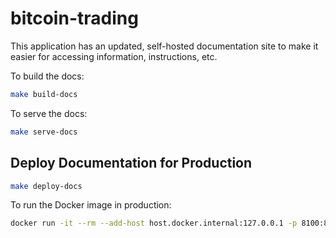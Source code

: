 # bitcoin-trading

This application has an updated, self-hosted documentation site to make it easier for accessing
information, instructions, etc.

To build the docs:

```bash
make build-docs
```

To serve the docs:

```bash
make serve-docs
```

## Deploy Documentation for Production

```bash
make deploy-docs
```

To run the Docker image in production:

```bash
docker run -it --rm --add-host host.docker.internal:127.0.0.1 -p 8100:8100 btc_app_docs:latest
```
